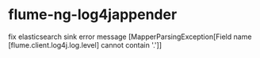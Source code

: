 # flume-ng-log4jappender

fix elasticsearch sink error
message [MapperParsingException[Field name [flume.client.log4j.log.level] cannot contain '.']]
